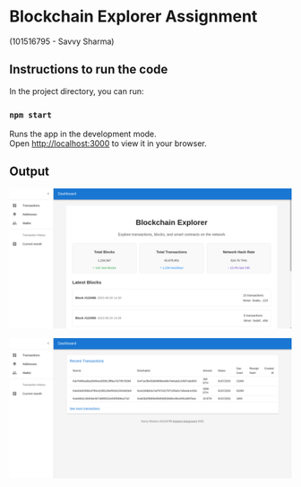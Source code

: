 Blockchain Explorer Assignment
==================================

(101516795 - Savvy Sharma)


Instructions to run the code
-------------------------------

In the project directory, you can run:

### `npm start`

Runs the app in the development mode.\
Open [http://localhost:3000](http://localhost:3000) to view it in your browser.


Output
----------

![img.png](screenshots/img.png)

![img_1.png](screenshots/img_1.png)
